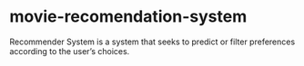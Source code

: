 # movie-recomendation-system
Recommender System is a system that seeks to predict or filter preferences according to the user’s choices.
